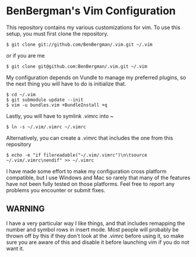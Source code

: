 BenBergman's Vim Configuration
=============================

This repository contains my various customizations for vim. To use this setup, you must first clone the repository.

    $ git clone git://github.com/BenBergman/.vim.git ~/.vim

or if you are me

    $ git clone git@github.com:BenBergman/.vim.git ~/.vim

My configuration depends on Vundle to manage my preferred plugins, so the next thing you will have to do is initialize that.

    $ cd ~/.vim
    $ git submodule update --init
    $ vim -u bundles.vim +BundleInstall +q

Lastly, you will have to symlink .vimrc into ~

    $ ln -s ~/.vim/.vimrc ~/.vimrc

Alternatively, you can create a .vimrc that includes the one from this repository

    $ echo -e "if filereadable("~/.vim/.vimrc")\n\tsource ~/.vim/.vimrc\nendif" >> ~/.vimrc

I have made some effort to make my configuration cross platform compatible, but I use Windows and Mac so rarely that many of the features have not been fully tested on those platforms. Feel free to report any problems you encounter or submit fixes.

WARNING
-------

I have a very particular way I like things, and that includes remapping the number and symbol rows in insert mode. Most people will probably be thrown off by this if they don't look at the .vimrc before using it, so make sure you are aware of this and disable it before launching vim if you do not want it.

